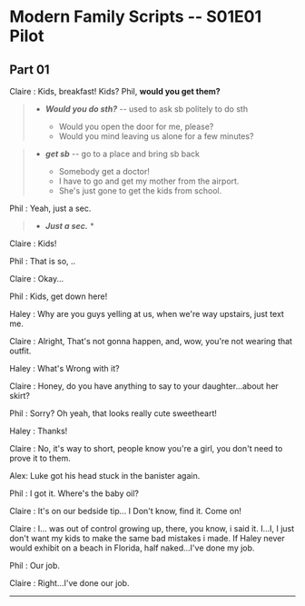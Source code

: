 # Modern Family Scripts -- S01E01 Pilot   

## Part 01

Claire : Kids, breakfast! Kids? Phil, **would you get them?**

> * ***Would you do sth?*** -- used to ask sb politely to do sth  
>
>    * Would you open the door for me, please?
>    * Would you mind leaving us alone for a few minutes?

> * ***get sb*** -- go to a place and bring sb back
>
>    * Somebody get a doctor!
>    * I have to go and get my mother from the airport.
>    * She's just gone to get the kids from school.

Phil : Yeah, just a sec.

> * ***Just a sec.***
>    * 

Claire : Kids!

Phil : That is so, ..

Claire : Okay...

Phil : Kids, get down here!

Haley : Why are you guys yelling at us, when we're way upstairs, just text me.

Claire : Alright, That's not gonna happen, and, wow, you're not wearing that outfit.

Haley : What's Wrong with it?

Claire : Honey, do you have anything to say to your daughter...about her skirt?

Phil : Sorry? Oh yeah, that looks really cute sweetheart!

Haley : Thanks!

Claire : No, it's way to short, people know you're a girl, you don't need to prove it to them.

Alex: Luke got his head stuck in the banister again.

Phil : I got it. Where's the baby oil?

Claire : It's on our bedside tip... I Don't know, find it. Come on!

Claire : I... was out of control growing up,  there, you know, i said it. I...I, I just don't want my kids to make the same bad mistakes i made. If Haley never would exhibit on a beach in Florida, half naked...I've done my job.

Phil : Our job.

Claire :  Right...I've done our job.

--------------
